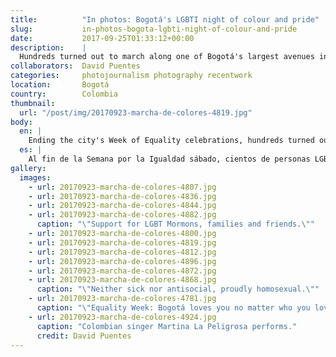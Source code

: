 ```yaml
---
title:          "In photos: Bogotá's LGBTI night of colour and pride"
slug:           in-photos-bogota-lgbti-night-of-colour-and-pride
date:           2017-09-25T01:33:12+00:00
description:    |
  Hundreds turned out to march along one of Bogotá's largest avenues in appreciation of pride and sexual equality on Saturday. The march culminated in a concert headlined by Colombian acts Martina La Peligrosa and La 33.
collaborators:  David Puentes
categories:     photojournalism photography recentwork
location:       Bogotá
country:        Colombia
thumbnail:
  url: "/post/img/20170923-marcha-de-colores-4819.jpg"
body:
  en: |
    Ending the city's Week of Equality celebrations, hundreds turned out to march along one of Bogotá's largest avenues in appreciation of pride and sexual equality on Saturday. The march culminated in a concert headlined by Colombian acts Martina La Peligrosa and La 33. The mayor's entertainment office named the concert in honour of Sergio Urrego, a 16-year-old teenager who committed suicide in 2014 after abuse and discrimination he experienced in high school targeting his sexuality.
  es: |
    Al fin de la Semana por la Igualdad sábado, cientos de personas LGBTI salieron a marchar por unas de las avenidas más grandes de la ciudad de Bogotá en celebración del orgullo homosexual y igualdad sexual. La marcha y el desfile llevaron a cabo con un concierto presentado por artistas colombianos Martina La Peligrosa y La 33. La secretaría distrital de Planeación y Integración Social lo dio un nombre en honor del joven bogotano Sergio Urrego, quién se suicidó en 2014 de los 16 años tras abuso y discriminación sexual que experimentó en el colegio.
gallery:
  images:
    - url: 20170923-marcha-de-colores-4807.jpg
    - url: 20170923-marcha-de-colores-4836.jpg
    - url: 20170923-marcha-de-colores-4844.jpg
    - url: 20170923-marcha-de-colores-4882.jpg
      caption: "\"Support for LGBT Mormons, families and friends.\""
    - url: 20170923-marcha-de-colores-4800.jpg
    - url: 20170923-marcha-de-colores-4819.jpg
    - url: 20170923-marcha-de-colores-4812.jpg
    - url: 20170923-marcha-de-colores-4896.jpg
    - url: 20170923-marcha-de-colores-4872.jpg
    - url: 20170923-marcha-de-colores-4868.jpg
      caption: "\"Neither sick nor antisocial, proudly homosexual.\""
    - url: 20170923-marcha-de-colores-4781.jpg
      caption: "\"Equality Week: Bogotá loves you no matter who you love.\""
    - url: 20170923-marcha-de-colores-4924.jpg
      caption: "Colombian singer Martina La Peligrosa performs."
      credit: David Puentes
---
```


